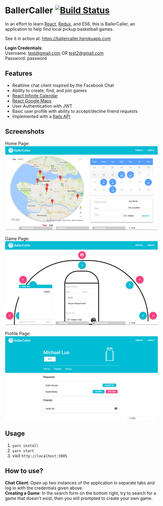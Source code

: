 # BallerCaller [![Build Status](https://travis-ci.org/dwyl/esta.svg?branch=master)](https://travis-ci.org/dwyl/esta) <br>
In an effort to learn
[React](http://facebook.github.io/react),
[Redux](https://github.com/reactjs/redux),
and ES6, this is BallerCaller, an application to help find local pickup basketball games.


See it in action at: <https://ballercaller.herokuapp.com>

**Login Credentials**: <br>
Username: test@gmail.com  OR test2@gmail.com<br>
Password: password

## Features
  * Realtime chat client inspired by the Facebook Chat
  * Ability to create, find, and join games
  * [React Infinite Calendar](https://github.com/clauderic/react-infinite-calendar)
  * [React Google Maps](https://github.com/tomchentw/react-google-maps)
  * User Authentication with JWT
  * Basic user profile with ability to accept/decline friend requests
  * Implemented with a [Rails API](https://ballercaller-api.herokuapp.com/api/v1)

## Screenshots
Home Page: </br>![homePage](./public/screenshots/homePage.png)
</br></br>
Game Page: </br>
![gamePage](./public/screenshots/gamePage.png)
</br></br>
Profile Page: </br>
![profilePage](./public/screenshots/profilePage.png)


## Usage
1. ` yarn install `
2. ` yarn start `
3.   visit `http://localhost:3005`

## How to use?
**Chat Client**:
 Open up two instances of the application in separate tabs and log in with the credentials given above. <br>
**Creating a Game**: In the search form on the bottom right, try to search for a game that doesn't exist,  then you will prompted to create your own game.
